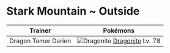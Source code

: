 # Stark Mountain ~ Outside

Trainer             | Pokémons
---                 | ---
Dragon Tamer Darien | ![][149]  [Dragonite] Lv. 78


[149]: https://raw.githubusercontent.com/PokeAPI/sprites/master/sprites/pokemon/149.png "Dragonite"
[Dragonite]: pokemon_changes/149/
